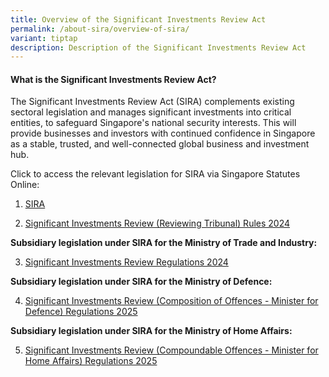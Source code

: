 ```yaml
---
title: Overview of the Significant Investments Review Act
permalink: /about-sira/overview-of-sira/
variant: tiptap
description: Description of the Significant Investments Review Act
---
```

<h4><strong>What is the Significant Investments Review Act?</strong></h4>
<p>The Significant Investments Review Act (SIRA) complements existing sectoral
legislation and manages significant investments into critical entities,
to safeguard Singapore's national security interests. This will provide
businesses and investors with continued confidence in Singapore as a stable,
trusted, and well-connected global business and investment hub.</p>
<p>Click to access the relevant legislation for SIRA via Singapore Statutes
Online:</p>
<ol data-tight="true" class="tight">
<li>
<p><a href="https://sso.agc.gov.sg/Act/SIRA2024" rel="noopener noreferrer nofollow" target="_blank">SIRA</a>
</p>
</li>
<li>
<p><a href="https://sso.agc.gov.sg/SL/SIRA2024-S230-2024?DocDate=20240327" rel="noopener noreferrer nofollow" target="_blank">Significant Investments Review (Reviewing Tribunal) Rules 2024</a>
</p>
</li>
</ol>
<p><strong>Subsidiary legislation under SIRA for the Ministry of Trade and Industry:</strong>
</p>
<ol start="3" data-tight="true" class="tight">
<li>
<p><a href="https://sso.agc.gov.sg/SL/SIRA2024-S229-2024?DocDate=20240327" rel="noopener noreferrer nofollow" target="_blank">Significant Investments Review Regulations 2024</a>
</p>
</li>
</ol>
<p><strong>Subsidiary legislation under SIRA for the Ministry of Defence:</strong>
</p>
<ol start="4" data-tight="true" class="tight">
<li>
<p><a href="https://sso.agc.gov.sg//SL/SIRA2024-S150-2025?DocDate=20250228" rel="noopener nofollow" target="_blank">Significant Investments Review (Composition of Offences - Minister for Defence) Regulations 2025</a>
</p>
</li>
</ol>
<p><strong>Subsidiary legislation under SIRA for the Ministry of Home Affairs:</strong>
</p>
<ol start="5" data-tight="true" class="tight">
<li>
<p><a href="https://sso.agc.gov.sg//SL/SIRA2024-S149-2025?DocDate=20250228" rel="noopener nofollow" target="_blank">Significant Investments Review (Compoundable Offences - Minister for Home Affairs) Regulations 2025</a>
</p>
</li>
</ol>
<p></p>